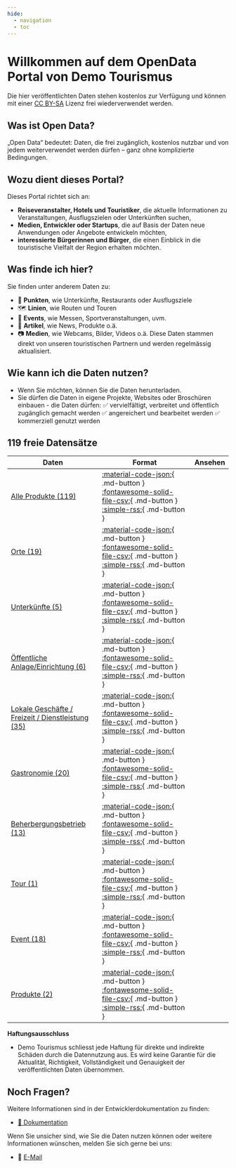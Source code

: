 ```yaml
---
hide:
  - navigation
  - toc
---
```

# Willkommen auf dem OpenData Portal von Demo Tourismus

Die hier veröffentlichten Daten stehen kostenlos zur Verfügung und können mit einer [CC BY-SA](https://creativecommons.org/licenses/by-sa/4.0/deed.de) Lizenz frei wiederverwendet werden. 

## Was ist Open Data?

„Open Data“ bedeutet: Daten, die frei zugänglich, kostenlos nutzbar und von jedem weiterverwendet werden dürfen – ganz ohne komplizierte Bedingungen.

## Wozu dient dieses Portal?
Dieses Portal richtet sich an:
 * **Reiseveranstalter, Hotels und Touristiker**, die aktuelle Informationen zu Veranstaltungen, Ausflugszielen oder Unterkünften suchen,
 * **Medien, Entwickler oder Startups**, die auf Basis der Daten neue Anwendungen oder Angebote entwickeln möchten,
 * **interessierte Bürgerinnen und Bürger**, die einen Einblick in die touristische Vielfalt der Region erhalten möchten.

## Was finde ich hier?

Sie finden unter anderem Daten zu:

* 📍 **Punkten**, wie Unterkünfte, Restaurants oder Ausflugsziele
* 🗺️ **Linien**, wie Routen und Touren
* 📅 **Events**, wie Messen, Sportveranstaltungen, uvm.
* 📰 **Artikel**, wie News, Produkte o.ä.
* 📷 **Medien**, wie Webcams, Bilder, Videos o.ä.
Diese Daten stammen direkt von unseren touristischen Partnern und werden regelmässig aktualisiert.

## Wie kann ich die Daten nutzen?

* Wenn Sie möchten, können Sie die Daten herunterladen.
* Sie dürfen die Daten in eigene Projekte, Websites oder Broschüren einbauen - die Daten dürfen:
✅ vervielfältigt, verbreitet und öffentlich zugänglich gemacht werden
✅ angereichert und bearbeitet werden
✅ kommerziell genutzt werden

## 119 freie Datensätze
| Daten      | Format                           | Ansehen
| ----------- | --------------------------------| ----------- |
| [Alle Produkte (119)](/api/products.json)       | [:material-code-json:](/api/products.json){ .md-button } [:fontawesome-solid-file-csv:](/api/products.csv){ .md-button } [:simple-rss:](/api/products.rss){ .md-button }  |
| [Orte (19)](/api/Place.json)       | [:material-code-json:](/api/Place.json){ .md-button } [:fontawesome-solid-file-csv:](/api/Place.csv){ .md-button } [:simple-rss:](/api/Place.rss){ .md-button }  |
| [Unterkünfte (5)](/api/Accommodation.json)       | [:material-code-json:](/api/Accommodation.json){ .md-button } [:fontawesome-solid-file-csv:](/api/Accommodation.csv){ .md-button } [:simple-rss:](/api/Accommodation.rss){ .md-button }  |
| [Öffentliche Anlage/Einrichtung (6)](/api/CivicStructure.json)       | [:material-code-json:](/api/CivicStructure.json){ .md-button } [:fontawesome-solid-file-csv:](/api/CivicStructure.csv){ .md-button } [:simple-rss:](/api/CivicStructure.rss){ .md-button }  |
| [Lokale Geschäfte / Freizeit / Dienstleistung (35)](/api/LocalBusiness.json)       | [:material-code-json:](/api/LocalBusiness.json){ .md-button } [:fontawesome-solid-file-csv:](/api/LocalBusiness.csv){ .md-button } [:simple-rss:](/api/LocalBusiness.rss){ .md-button }  |
| [Gastronomie (20)](/api/FoodEstablishment.json)       | [:material-code-json:](/api/FoodEstablishment.json){ .md-button } [:fontawesome-solid-file-csv:](/api/FoodEstablishment.csv){ .md-button } [:simple-rss:](/api/FoodEstablishment.rss){ .md-button }  |
| [Beherbergungsbetrieb (13)](/api/LodgingBusiness.json)       | [:material-code-json:](/api/LodgingBusiness.json){ .md-button } [:fontawesome-solid-file-csv:](/api/LodgingBusiness.csv){ .md-button } [:simple-rss:](/api/LodgingBusiness.rss){ .md-button }  |
| [Tour (1)](/api/Tour.json)       | [:material-code-json:](/api/Tour.json){ .md-button } [:fontawesome-solid-file-csv:](/api/Tour.csv){ .md-button } [:simple-rss:](/api/Tour.rss){ .md-button }  |
| [Event (18)](/api/Event.json)       | [:material-code-json:](/api/Event.json){ .md-button } [:fontawesome-solid-file-csv:](/api/Event.csv){ .md-button } [:simple-rss:](/api/Event.rss){ .md-button }  |
| [Produkte (2)](/api/Product.json)       | [:material-code-json:](/api/Product.json){ .md-button } [:fontawesome-solid-file-csv:](/api/Product.csv){ .md-button } [:simple-rss:](/api/Product.rss){ .md-button }  |
**Haftungsausschluss**

* Demo Tourismus schliesst jede Haftung für direkte und indirekte Schäden durch die Datennutzung aus. Es wird keine Garantie für die Aktualität, Richtigkeit, Vollständigkeit und Genauigkeit der veröffentlichten Daten übernommen.

## Noch Fragen?

Weitere Informationen sind in der Entwicklerdokumentation zu finden:

* [📒 Dokumentation](documentation)

Wenn Sie unsicher sind, wie Sie die Daten nutzen können oder weitere Informationen wünschen, melden Sie sich gerne bei uns:

* 📧 [E-Mail](mailto:https://demo.tourismusweb.site)
